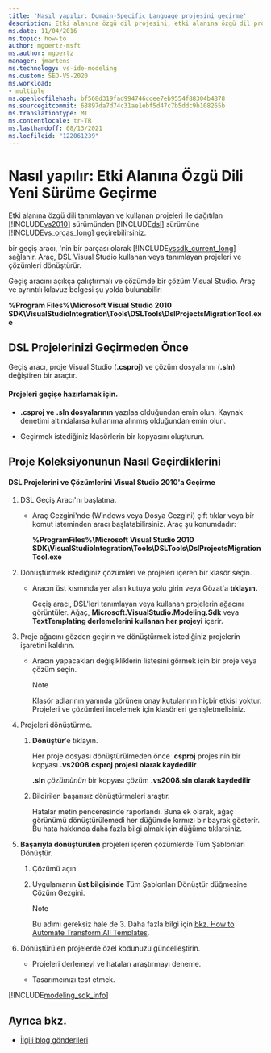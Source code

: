 ```yaml
---
title: 'Nasıl yapılır: Domain-Specific Language projesini geçirme'
description: Etki alanına özgü dil projesini, etki alanına özgü dil projesinin daha yeni bir sürümüne geçirme hakkında Visual Studio.
ms.date: 11/04/2016
ms.topic: how-to
author: mgoertz-msft
ms.author: mgoertz
manager: jmartens
ms.technology: vs-ide-modeling
ms.custom: SEO-VS-2020
ms.workload:
- multiple
ms.openlocfilehash: bf568d319fad994746cdee7eb9554f88304b4878
ms.sourcegitcommit: 68897da7d74c31ae1ebf5d47c7b5ddc9b108265b
ms.translationtype: MT
ms.contentlocale: tr-TR
ms.lasthandoff: 08/13/2021
ms.locfileid: "122061239"
---
```

# <a name="how-to-migrate-a-domain-specific-language-to-a-new-version"></a>Nasıl yapılır: Etki Alanına Özgü Dili Yeni Sürüme Geçirme
Etki alanına özgü dili tanımlayan ve kullanan projeleri ile dağıtılan [!INCLUDE[vs2010](../misc/includes/vs2010_md.md)] sürümünden [!INCLUDE[dsl](../modeling/includes/dsl_md.md)] sürümüne [!INCLUDE[vs_orcas_long](../debugger/includes/vs_orcas_long_md.md)] geçirebilirsiniz.

 bir geçiş aracı, 'nin bir parçası olarak [!INCLUDE[vssdk_current_long](../misc/includes/vssdk_current_long_md.md)] sağlanır. Araç, DSL Visual Studio kullanan veya tanımlayan projeleri ve çözümleri dönüştürür.

 Geçiş aracını açıkça çalıştırmalı ve çözümde bir çözüm Visual Studio. Araç ve ayrıntılı kılavuz belgesi şu yolda bulunabilir:

 **%Program Files%\Microsoft Visual Studio 2010 SDK\VisualStudioIntegration\Tools\DSLTools\DslProjectsMigrationTool.exe**

## <a name="before-you-migrate-your-dsl-projects"></a>DSL Projelerinizi Geçirmeden Önce
 Geçiş aracı, proje Visual Studio (**.csproj**) ve çözüm dosyalarını (**.sln**) değiştiren bir araçtır.

#### <a name="to-prepare-projects-for-migration"></a>Projeleri geçişe hazırlamak için.

- **.csproj ve** **.sln dosyalarının** yazılaa olduğundan emin olun. Kaynak denetimi altındalarsa kullanıma alınmış olduğundan emin olun.

- Geçirmek istediğiniz klasörlerin bir kopyasını oluşturun.

## <a name="migrating-a-collection-of-projects"></a>Proje Koleksiyonunun Nasıl Geçirdiklerini

#### <a name="to-migrate-dsl-projects-and-solutions-to-visual-studio-2010"></a>DSL Projelerini ve Çözümlerini Visual Studio 2010'a Geçirme

1. DSL Geçiş Aracı'nı başlatma.

   - Araç Gezgini'nde (Windows veya Dosya Gezgini) çift tıklar veya bir komut isteminden aracı başlatabilirsiniz. Araç şu konumdadır:

        **%ProgramFiles%\Microsoft Visual Studio 2010 SDK\VisualStudioIntegration\Tools\DSLTools\DslProjectsMigrationTool.exe**

2. Dönüştürmek istediğiniz çözümleri ve projeleri içeren bir klasör seçin.

   - Aracın üst kısmında yer alan kutuya yolu girin veya Gözat'a **tıklayın.**

     Geçiş aracı, DSL'leri tanımlayan veya kullanan projelerin ağacını görüntüler. Ağaç, **Microsoft.VisualStudio.Modeling.Sdk** veya **TextTemplating derlemelerini kullanan her projeyi** içerir.

3. Proje ağacını gözden geçirin ve dönüştürmek istediğiniz projelerin işaretini kaldırın.

   - Aracın yapacakları değişikliklerin listesini görmek için bir proje veya çözüm seçin.

       > [!NOTE]
       > Klasör adlarının yanında görünen onay kutularının hiçbir etkisi yoktur. Projeleri ve çözümleri incelemek için klasörleri genişletmelisiniz.

4. Projeleri dönüştürme.

   1. **Dönüştür**'e tıklayın.

        Her proje dosyası dönüştürülmeden önce .**csproj** projesinin bir kopyası **.vs2008.csproj projesi olarak kaydedilir**

        **.sln** _çözümünün_ bir kopyası çözüm **.vs2008.sln olarak kaydedilir**

   2. Bildirilen başarısız dönüştürmeleri araştır.

        Hatalar metin penceresinde raporlandı. Buna ek olarak, ağaç görünümü dönüştürülemedi her düğümde kırmızı bir bayrak gösterir. Bu hata hakkında daha fazla bilgi almak için düğüme tıklarsiniz.

5. **Başarıyla dönüştürülen** projeleri içeren çözümlerde Tüm Şablonları Dönüştür.

   1. Çözümü açın.

   2. Uygulamanın **üst bilgisinde** Tüm Şablonları Dönüştür düğmesine Çözüm Gezgini.

       > [!NOTE]
       > Bu adımı gereksiz hale de 3. Daha fazla bilgi için [bkz. How to Automate Transform All Templates](/previous-versions/visualstudio/visual-studio-2012/ff521399\(v\=vs.110\)).

6. Dönüştürülen projelerde özel kodunuzu güncelleştirin.

   - Projeleri derlemeyi ve hataları araştırmayı deneme.

   - Tasarımcınızı test etmek.

[!INCLUDE[modeling_sdk_info](includes/modeling_sdk_info.md)]

## <a name="see-also"></a>Ayrıca bkz.

- [İlgili blog gönderileri](https://devblogs.microsoft.com/devops/the-visual-studio-modeling-sdk-is-now-available-with-visual-studio-2017/)